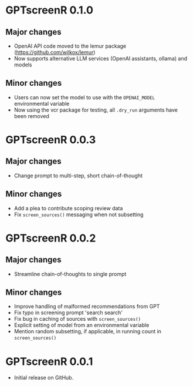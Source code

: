 # GPTscreenR 0.1.0

## Major changes

- OpenAI API code moved to the lemur package (https://github.com/wilkox/lemur)
- Now supports alternative LLM services (OpenAI assistants, ollama) and models

## Minor changes

- Users can now set the model to use with the `OPENAI_MODEL` environmental
  variable
- Now using the vcr package for testing, all `.dry_run` arguments have been
  removed

# GPTscreenR 0.0.3

## Major changes

- Change prompt to multi-step, short chain-of-thought

## Minor changes

- Add a plea to contribute scoping review data
- Fix `screen_sources()` messaging when not subsetting

# GPTscreenR 0.0.2

## Major changes

- Streamline chain-of-thoughts to single prompt

## Minor changes

- Improve handling of malformed recommendations from GPT
- Fix typo in screening prompt 'search search'
- Fix bug in caching of sources with `screen_sources()`
- Explicit setting of model from an environmental variable
- Mention random subsetting, if applicable, in running count in
  `screen_sources()`

# GPTscreenR 0.0.1

- Initial release on GitHub.
